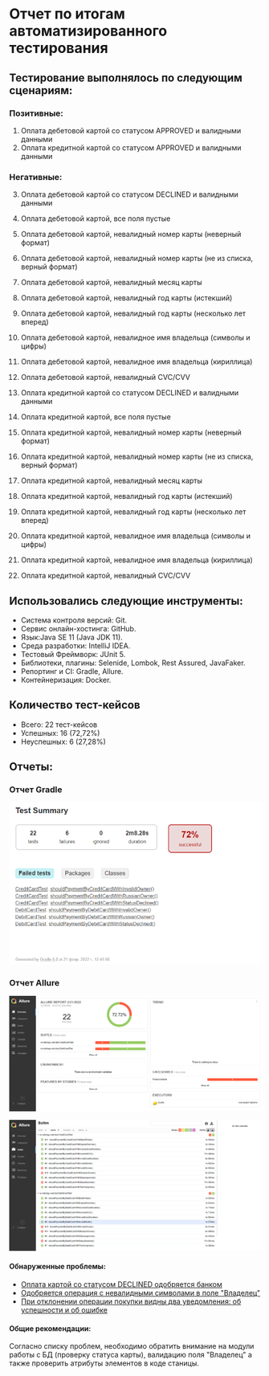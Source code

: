 # Отчет по итогам автоматизированного тестирования

## Тестирование выполнялось по следующим сценариям:

### Позитивные:
1. Оплата дебетовой картой со статусом APPROVED и валидными данными
2. Оплата кредитной картой со статусом APPROVED и валидными данными

### Негативные:
3. Оплата дебетовой картой со статусом DECLINED и валидными данными
4. Оплата дебетовой картой, все поля пустые
5. Оплата дебетовой картой, невалидный номер карты (неверный формат)
6. Оплата дебетовой картой, невалидный номер карты (не из списка, верный формат)
7. Оплата дебетовой картой, невалидный месяц карты
8. Оплата дебетовой картой, невалидный год карты (истекший)
9. Оплата дебетовой картой, невалидный год карты (несколько лет вперед)
10. Оплата дебетовой картой, невалидное имя владельца (символы и цифры)
11. Оплата дебетовой картой, невалидное имя владельца (кириллица)
12. Оплата дебетовой картой, невалидный CVC/CVV

13. Оплата кредитной картой со статусом DECLINED и валидными данными
14. Оплата кредитной картой, все поля пустые
15. Оплата кредитной картой, невалидный номер карты (неверный формат)
16. Оплата кредитной картой, невалидный номер карты (не из списка, верный формат)
17. Оплата кредитной картой, невалидный месяц карты
18. Оплата кредитной картой, невалидный год карты (истекший)
19. Оплата кредитной картой, невалидный год карты (несколько лет вперед)
20. Оплата кредитной картой, невалидное имя владельца (символы и цифры)
21. Оплата кредитной картой, невалидное имя владельца (кириллица)
22. Оплата кредитной картой, невалидный CVC/CVV


## Использовались следующие инструменты:

* Система контроля версий: Git.
* Сервис онлайн-хостинга: GitHub.
* Язык:Java SE 11 (Java JDK 11).
* Среда разработки: IntelliJ IDEA.
* Тестовый Фреймворк: JUnit 5.
* Библиотеки, плагины: Selenide, Lombok, Rest Assured, JavaFaker.
* Репортинг и CI: Gradle, Allure.
* Контейнеризация: Docker.

## **Количество тест-кейсов**

* Всего: 22 тест-кейсов
* Успешных: 16 (72,72%)
* Неуспешных: 6 (27,28%)

## **Отчеты:**
### **Отчет Gradle**

![Gradle](../artifacts/Gradle.png)

### **Отчет Allure**

![overview](../artifacts/overview.png)

![Suites](../artifacts/Suites.png)

#### **Обнаруженные проблемы:**
- [Оплата картой со статусом DECLINED одобряется банком](https://github.com/EvgeniaRepina/QADiploma/issues/2#issue-1145837968)
- [Одобряется операция с невалидными символами в поле "Владелец"](https://github.com/EvgeniaRepina/QADiploma/issues/3#issue-1145899939)
- [При отклонении операции покупки видны два уведомления: об успешности и об ошибке](https://github.com/EvgeniaRepina/QADiploma/issues/4#issue-1145961233)

#### **Общие рекомендации:**
Согласно списку проблем, необходимо обратить внимание на модули работы с БД (проверку статуса карты), валидацию поля 
"Владелец" а также проверить атрибуты элементов в коде станицы. 
